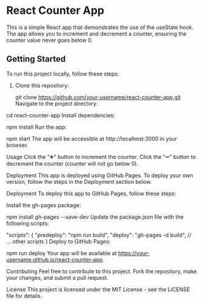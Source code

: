 # React Counter App

This is a simple React app that demonstrates the use of the useState hook. The app allows you to increment and decrement a counter, ensuring the counter value never goes below 0.

## Getting Started

To run this project locally, follow these steps:

1. Clone this repository:
   
   git clone https://github.com/your-username/react-counter-app.git
Navigate to the project directory:

cd react-counter-app
Install dependencies:

npm install
Run the app:

npm start
The app will be accessible at http://localhost:3000 in your browser.

Usage
Click the "➕" button to increment the counter.
Click the "➖" button to decrement the counter (counter will not go below 0).

Deployment
This app is deployed using GitHub Pages. To deploy your own version, follow the steps in the Deployment section below.

Deployment
To deploy this app to GitHub Pages, follow these steps:

Install the gh-pages package:


npm install gh-pages --save-dev
Update the package.json file with the following scripts:

"scripts": {
  "predeploy": "npm run build",
  "deploy": "gh-pages -d build",
  // ... other scripts
}
Deploy to GitHub Pages:

npm run deploy
Your app will be available at https://your-username.github.io/react-counter-app.

Contributing
Feel free to contribute to this project. Fork the repository, make your changes, and submit a pull request.

License
This project is licensed under the MIT License - see the LICENSE file for details.
